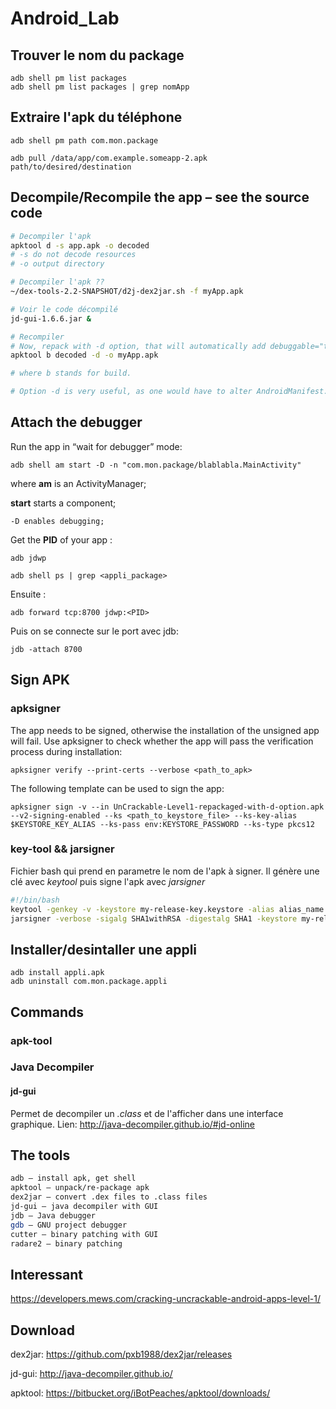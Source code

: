 # Android_Lab

## Trouver le nom du package
    adb shell pm list packages
    adb shell pm list packages | grep nomApp

## Extraire l'apk du téléphone
    adb shell pm path com.mon.package

    adb pull /data/app/com.example.someapp-2.apk path/to/desired/destination

## Decompile/Recompile the app – see the source code
```bash
# Decompiler l'apk
apktool d -s app.apk -o decoded
# -s do not decode resources
# -o output directory

# Decompiler l'apk ??
~/dex-tools-2.2-SNAPSHOT/d2j-dex2jar.sh -f myApp.apk

# Voir le code décompilé
jd-gui-1.6.6.jar &

# Recompiler
# Now, repack with -d option, that will automatically add debuggable="true" to the AndroidManifest.xml:
apktool b decoded -d -o myApp.apk

# where b stands for build.  

# Option -d is very useful, as one would have to alter AndroidManifest.xml manually to add app:debuggable=true attribute to <application> tag.

```

## Attach the debugger

Run the app in “wait for debugger” mode:
```
adb shell am start -D -n "com.mon.package/blablabla.MainActivity"
```
where **am** is an ActivityManager;

**start** starts a component;

    -D enables debugging;

Get the **PID** of your app :
```
adb jdwp

adb shell ps | grep <appli_package>
```
Ensuite :
```
adb forward tcp:8700 jdwp:<PID>
```

Puis on se connecte sur le port avec jdb:
```
jdb -attach 8700
```

## Sign APK

### apksigner
The app needs to be signed, otherwise the installation of the unsigned app will fail. Use apksigner to check whether the app will pass the verification process during installation:
```
apksigner verify --print-certs --verbose <path_to_apk>
```
The following template can be used to sign the app:
```
apksigner sign -v --in UnCrackable-Level1-repackaged-with-d-option.apk --v2-signing-enabled --ks <path_to_keystore_file> --ks-key-alias $KEYSTORE_KEY_ALIAS --ks-pass env:KEYSTORE_PASSWORD --ks-type pkcs12
```

### key-tool && jarsigner
Fichier bash qui prend en parametre le nom de l'apk à signer. Il génère une clé avec *keytool* puis signe l'apk avec *jarsigner*
```bash
#!/bin/bash
keytool -genkey -v -keystore my-release-key.keystore -alias alias_name -keyalg RSA -keysize 2048 -validity 10000
jarsigner -verbose -sigalg SHA1withRSA -digestalg SHA1 -keystore my-release-key.keystore "$1" alias_name
```

## Installer/desintaller une appli
    adb install appli.apk
    adb uninstall com.mon.package.appli

## Commands

### apk-tool

### Java Decompiler

#### jd-gui
Permet de decompiler un *.class* et de l'afficher dans une interface graphique.
Lien: http://java-decompiler.github.io/#jd-online

## The tools
```bash
adb – install apk, get shell
apktool – unpack/re-package apk
dex2jar – convert .dex files to .class files
jd-gui – java decompiler with GUI
jdb – Java debugger
gdb – GNU project debugger
cutter – binary patching with GUI
radare2 – binary patching
```

## Interessant
https://developers.mews.com/cracking-uncrackable-android-apps-level-1/

## Download
dex2jar:
https://github.com/pxb1988/dex2jar/releases

jd-gui:
http://java-decompiler.github.io/

apktool:
https://bitbucket.org/iBotPeaches/apktool/downloads/